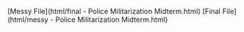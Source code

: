 
[Messy File](html/final - Police Militarization Midterm.html)
[Final File](html/messy - Police Militarization Midterm.html)
